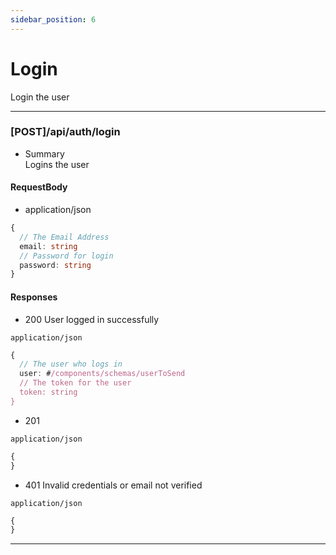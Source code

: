 ```yaml
---
sidebar_position: 6
---
```


# Login
Login the user

***

### [POST]/api/auth/login

- Summary  
Logins the user

#### RequestBody

- application/json

```ts
{
  // The Email Address
  email: string
  // Password for login
  password: string
}
```

#### Responses

- 200 User logged in successfully

`application/json`

```ts
{
  // The user who logs in
  user: #/components/schemas/userToSend
  // The token for the user
  token: string
}
```

- 201 

`application/json`

```ts
{
}
```

- 401 Invalid credentials or email not verified

`application/json`

```ts
{
}
```

***